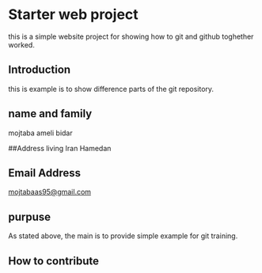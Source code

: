 # Starter web project
this is a simple website project for showing how to git and github toghether worked.

## Introduction
this is example is to show difference parts of the git repository.

## name and family
mojtaba ameli bidar

##Address living
Iran Hamedan

## Email Address
mojtabaas95@gmail.com

## purpuse
As stated above, the main  is to provide simple example for git training.

## How to contribute